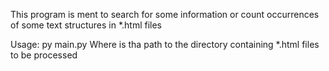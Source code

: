 This program is ment to search for some information or count occurrences of some text structures in *.html files

Usage: py main.py <arg1>
Where <arg1> is tha path to the directory containing *.html files to be processed
